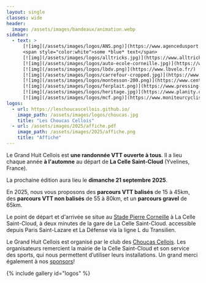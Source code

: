 ```yaml
---
layout: single
classes: wide
header:
  image: /assets/images/bandeaux/animation.webp
sidebar:
  - text: >
      [![img](/assets/images/logos/ANS.png)](https://www.agencedusport.fr/)
      <span style="color:white">some *blue* text</span>
      [![img](/assets/images/logos/alltricks.jpg)](https://www.alltricks.fr/)
      [![img](/assets/images/logos/auto-ecole-corneille.jpg)](https://www.facebook.com/autoecolecorneilleconduite)
      [![img](/assets/images/logos/lbdv.png)](https://www.lbvelo.fr/)
      [![img](/assets/images/logos/carrefour-cropped.jpg)](https://www.carrefour.fr/)
      [![img](/assets/images/logos/montesson-200.png)](https://www.centre-commercial.fr/carrefour-montesson/boutiques/)
      [![img](/assets/images/logos/ferplait.png)](https://www.pressing-fer-plait-yvelines.fr/)
      [![img](/assets/images/logos/heritage.jpg)](https://www.planity.com/lheritage-by-mg-anciennement-coiff-nous-78380-bougival)
      [![img](/assets/images/logos/mcf.png)](https://www.moniteurcycliste.com/)
logos:
  - url: https://leschoucascellois.github.io/
    image_path: /assets/images/logos/choucas.jpg
    title: "Les Choucas Cellois"
  - url: /assets/images/2025/affiche.pdf
    image_path: /assets/images/2025/affiche.png
    title: "Affiche"
---
```


Le Grand Huit Cellois est **une randonnée VTT ouverte à tous**. Il a lieu
chaque année **à l'automne** au départ de **La Celle Saint-Cloud**
(Yvelines, France).

La prochaine édition aura lieu le
**dimanche 21 septembre 2025**.

En 2025,
nous vous proposons des **parcours VTT balisés** de 15 à 45km,
des **parcours VTT non balisés** de 55 à 80km,
et un **parcours gravel** de 65km.

Le point de départ et d'arrivée se situe au [Stade Pierre Corneille](/situation/)
à La Celle Saint-Cloud,
à deux minutes de la gare de La Celle Saint-Cloud.
accessible depuis Paris Saint-Lazare et La Défense via la ligne L du Transilien.

Le Grand Huit Cellois est organisé par
le club des [Choucas Cellois](https://leschoucascellois.github.io/).
Les organisateurs remercient la mairie de la Celle Saint-Cloud et
son service des sports, qui nous permettent d’utiliser leurs installations.
Un grand merci également à nos [sponsors](/sponsors/)!

<!--
Maintenant que vous savez tout, il vous reste à
[vous inscrire en ligne](/inscriptions/)!
-->

{% include gallery id="logos" %}

